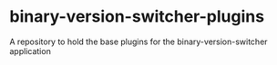 # binary-version-switcher-plugins

A repository to hold the base plugins for the binary-version-switcher application

